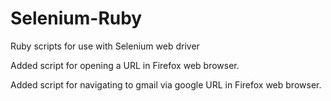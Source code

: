 # Selenium-Ruby
Ruby scripts for use with Selenium web driver

Added script for opening a URL in Firefox web browser.

Added script for navigating to gmail via google URL in Firefox web browser.
